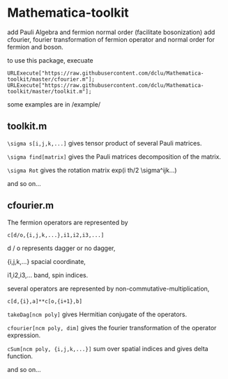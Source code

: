 # Mathematica-toolkit

add Pauli Algebra and fermion normal order (facilitate bosonization)
add cfourier, fourier transformation of fermion operator and normal order for fermion and boson.

to use this package, execuate

`URLExecute["https://raw.githubusercontent.com/dclu/Mathematica-toolkit/master/cfourier.m"];`
`URLExecute["https://raw.githubusercontent.com/dclu/Mathematica-toolkit/master/toolkit.m"];`

some examples are in /example/

## toolkit.m
`\sigma s[i,j,k,...]` gives tensor product of several Pauli matrices.

`\sigma find[matrix]` gives the Pauli matrices decomposition of the matrix.

`\sigma Rot` gives the rotation matrix exp(i th/2 \sigma^ijk...)

and so on...

## cfourier.m
The fermion operators are represented by 

`c[d/o,{i,j,k,...},i1,i2,i3,...]`

d / o represents dagger or no dagger,

{i,j,k,...} spacial coordinate,

i1,i2,i3,... band, spin indices.

several operators are represented by non-commutative-multiplication,

`c[d,{i},a]**c[o,{i+1},b]`

`takeDag[ncm poly]` gives Hermitian conjugate of the operators.

`cfourier[ncm poly, dim]` gives the fourier transformation of the operator expression.

`cSum[ncm poly, {i,j,k,...}]` sum over spatial indices and gives delta function.

and so on...